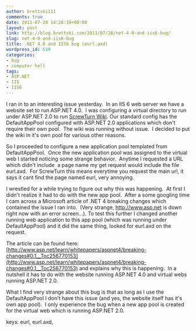 ```yaml
---
author: brettski111
comments: true
date: 2011-07-28 14:28:19+00:00
layout: post
link: http://blog.brettski.com/2011/07/28/net-4-0-and-iis6-bug/
slug: net-4-0-and-iis6-bug
title: .NET 4.0 and IIS6 bug (eurl.axd)
wordpress_id: 519
categories:
- bug
- computer hell
tags:
- ASP.NET
- IIS
- IIS6
---
```


I ran in to an interesting issue yesterday.  In an IIS 6 web server we have a website set to run ASP.NET 4.0.  I was configuring a virtual directory to run under ASP.NET 2.0 to run [ScrewTurn Wiki](http://www.screwturn.eu). Our standard config has the DefaultAppPool configured with ASP.NET 2.0 applications which don't require their own pool.  The wiki was running without issue.  I decided to put the wiki in it's own pool for various other reasons.

So I proceeded to configure a new application pool templated from DefaultAppPool.  Once the new application pool was assigned to the virtual web I started noticing some strange behavior.  Anytime I requested a URL which didn't include  a page name my get request would include the file eurl.axd.  For ScrewTurn this means everytime you request the main url, it says it cant find the page named eurl, very annoying.

I wrestled for a while trying to figure out why this was happening.  At first I didn't realize it had to do with the new app pool.  After a some googling time I cam across a Microsoft article of .NET 4 breaking changes which contained the issue I ran into.  (Very strange, http://www.asp.net is down right now with an error screen...). To test this further I changed another running web application to this app pool (which was running under DefaultAppPool) and it did the same thing, looked for eurl.axd on the request.

The article can be found here: [http://www.asp.net/learn/whitepapers/aspnet4/breaking-changes#0.1__Toc256770153](http://www.asp.net/learn/whitepapers/aspnet4/breaking-changes#0.1__Toc256770153) and explains why this is happening.  In a nutshell it has to do with the website running ASP.NET 4.0 and virtual webs running ASP.NET 2.0.

What I find very strange about this bug is that as long as I use the DefaultAppPool I don't have this issue (and yes, the website itself has it's own app pool).  I only experience the bug when a new app pool is created for the virtual web which is running ASP.NET 2.0.

keys: eurl, eurl.axd,
